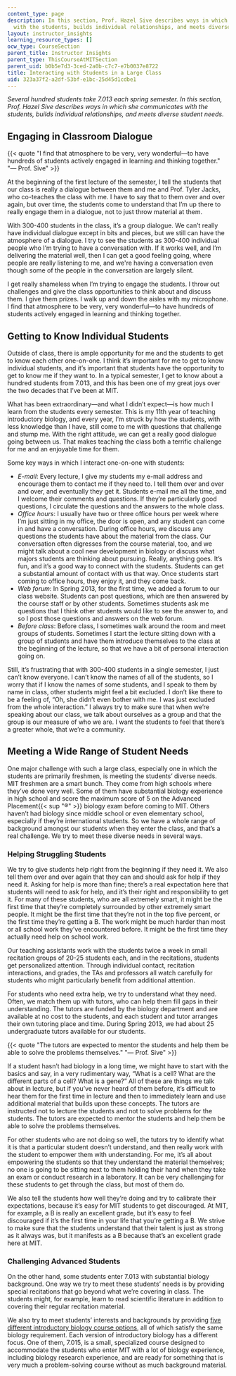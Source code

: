 ```yaml
---
content_type: page
description: In this section, Prof. Hazel Sive describes ways in which she communicates
  with the students, builds individual relationships, and meets diverse student needs.
layout: instructor_insights
learning_resource_types: []
ocw_type: CourseSection
parent_title: Instructor Insights
parent_type: ThisCourseAtMITSection
parent_uid: b0b5e7d3-3ced-2a0b-c7c7-e7b0037e8722
title: Interacting with Students in a Large Class
uid: 323a37f2-a2df-53bf-e1bc-25d45d1cdbe1
---
```


_Several hundred students take 7.013 each spring semester. In this section, Prof. Hazel Sive describes ways in which she communicates with the students, builds individual relationships, and meets diverse student needs._

Engaging in Classroom Dialogue
------------------------------

{{< quote "I find that atmosphere to be very, very wonderful—to have hundreds of students actively engaged in learning and thinking together." "— Prof. Sive" >}}

At the beginning of the first lecture of the semester, I tell the students that our class is really a dialogue between them and me and Prof. Tyler Jacks, who co-teaches the class with me. I have to say that to them over and over again, but over time, the students come to understand that I’m up there to really engage them in a dialogue, not to just throw material at them.

With 300-400 students in the class, it’s a group dialogue. We can’t really have individual dialogue except in bits and pieces, but we still can have the atmosphere of a dialogue. I try to see the students as 300-400 individual people who I’m trying to have a conversation with. If it works well, and I’m delivering the material well, then I can get a good feeling going, where people are really listening to me, and we're having a conversation even though some of the people in the conversation are largely silent.

I get really shameless when I’m trying to engage the students. I throw out challenges and give the class opportunities to think about and discuss them. I give them prizes. I walk up and down the aisles with my microphone. I find that atmosphere to be very, very wonderful—to have hundreds of students actively engaged in learning and thinking together.

Getting to Know Individual Students
-----------------------------------

Outside of class, there is ample opportunity for me and the students to get to know each other one-on-one. I think it’s important for me to get to know individual students, and it’s important that students have the opportunity to get to know me if they want to. In a typical semester, I get to know about a hundred students from 7.013, and this has been one of my great joys over the two decades that I’ve been at MIT.

What has been extraordinary—and what I didn’t expect—is how much I learn from the students every semester. This is my 11th year of teaching introductory biology, and every year, I’m struck by how the students, with less knowledge than I have, still come to me with questions that challenge and stump me. With the right attitude, we can get a really good dialogue going between us. That makes teaching the class both a terrific challenge for me and an enjoyable time for them.

Some key ways in which I interact one-on-one with students:

*   _E-mail_: Every lecture, I give my students my e-mail address and encourage them to contact me if they need to. I tell them over and over and over, and eventually they get it. Students e-mail me all the time, and I welcome their comments and questions. If they’re particularly good questions, I circulate the questions and the answers to the whole class.
*   _Office hours_: I usually have two or three office hours per week where I’m just sitting in my office, the door is open, and any student can come in and have a conversation. During office hours, we discuss any questions the students have about the material from the class. Our conversation often digresses from the course material, too, and we might talk about a cool new development in biology or discuss what majors students are thinking about pursuing. Really, anything goes. It’s fun, and it’s a good way to connect with the students. Students can get a substantial amount of contact with us that way. Once students start coming to office hours, they enjoy it, and they come back.
*   _Web forum_: In Spring 2013, for the first time, we added a forum to our class website. Students can post questions, which are then answered by the course staff or by other students. Sometimes students ask me questions that I think other students would like to see the answer to, and so I post those questions and answers on the web forum.
*   _Before class_: Before class, I sometimes walk around the room and meet groups of students. Sometimes I start the lecture sitting down with a group of students and have them introduce themselves to the class at the beginning of the lecture, so that we have a bit of personal interaction going on.

Still, it’s frustrating that with 300-400 students in a single semester, I just can’t know everyone. I can’t know the names of all of the students, so I worry that if I know the names of some students, and I speak to them by name in class, other students might feel a bit excluded. I don’t like there to be a feeling of, “Oh, she didn’t even bother with me. I was just excluded from the whole interaction.” I always try to make sure that when we’re speaking about our class, we talk about ourselves as a group and that the group is our measure of who we are. I want the students to feel that there’s a greater whole, that we’re a community.

Meeting a Wide Range of Student Needs
-------------------------------------

One major challenge with such a large class, especially one in which the students are primarily freshmen, is meeting the students’ diverse needs. MIT freshmen are a smart bunch. They come from high schools where they’ve done very well. Some of them have substantial biology experience in high school and score the maximum score of 5 on the Advanced Placement{{< sup "®" >}} biology exam before coming to MIT. Others haven’t had biology since middle school or even elementary school, especially if they’re international students. So we have a whole range of background amongst our students when they enter the class, and that’s a real challenge. We try to meet these diverse needs in several ways.

### Helping Struggling Students

We try to give students help right from the beginning if they need it. We also tell them over and over again that they can and should ask for help if they need it. Asking for help is more than fine; there’s a real expectation here that students will need to ask for help, and it’s their right and responsibility to get it. For many of these students, who are all extremely smart, it might be the first time that they’re completely surrounded by other extremely smart people. It might be the first time that they’re not in the top five percent, or the first time they’re getting a B. The work might be much harder than most or all school work they’ve encountered before. It might be the first time they actually need help on school work.

Our teaching assistants work with the students twice a week in small recitation groups of 20-25 students each, and in the recitations, students get personalized attention. Through individual contact, recitation interactions, and grades, the TAs and professors all watch carefully for students who might particularly benefit from additional attention.

For students who need extra help, we try to understand what they need. Often, we match them up with tutors, who can help them fill gaps in their understanding. The tutors are funded by the biology department and are available at no cost to the students, and each student and tutor arranges their own tutoring place and time. During Spring 2013, we had about 25 undergraduate tutors available for our students.

{{< quote "The tutors are expected to mentor the students and help them be able to solve the problems themselves." "— Prof. Sive" >}}

If a student hasn’t had biology in a long time, we might have to start with the basics and say, in a very rudimentary way, “What is a cell? What are the different parts of a cell? What is a gene?” All of these are things we talk about in lecture, but if you’ve never heard of them before, it’s difficult to hear them for the first time in lecture and then to immediately learn and use additional material that builds upon these concepts. The tutors are instructed not to lecture the students and not to solve problems for the students. The tutors are expected to mentor the students and help them be able to solve the problems themselves.

For other students who are not doing so well, the tutors try to identify what it is that a particular student doesn’t understand, and then really work with the student to empower them with understanding. For me, it’s all about empowering the students so that they understand the material themselves; no one is going to be sitting next to them holding their hand when they take an exam or conduct research in a laboratory. It can be very challenging for these students to get through the class, but most of them do.

We also tell the students how well they’re doing and try to calibrate their expectations, because it’s easy for MIT students to get discouraged. At MIT, for example, a B is really an excellent grade, but it’s easy to feel discouraged if it’s the first time in your life that you’re getting a B. We strive to make sure that the students understand that their talent is just as strong as it always was, but it manifests as a B because that’s an excellent grade here at MIT.

### Challenging Advanced Students

On the other hand, some students enter 7.013 with substantial biology background. One way we try to meet these students’ needs is by providing special recitations that go beyond what we’re covering in class. The students might, for example, learn to read scientific literature in addition to covering their regular recitation material.

We also try to meet students’ interests and backgrounds by providing [five different introductory biology course options](http://catalog.mit.edu/subjects/7/), all of which satisfy the same biology requirement. Each version of introductory biology has a different focus. One of them, 7.015, is a small, specialized course designed to accommodate the students who enter MIT with a lot of biology experience, including biology research experience, and are ready for something that is very much a problem-solving course without as much background material.